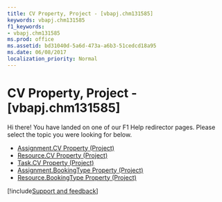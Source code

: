 ```yaml
---
title: CV Property, Project - [vbapj.chm131585]
keywords: vbapj.chm131585
f1_keywords:
- vbapj.chm131585
ms.prod: office
ms.assetid: bd31040d-5a6d-473a-a6b3-51cedcd18a95
ms.date: 06/08/2017
localization_priority: Normal
---
```



# CV Property, Project - [vbapj.chm131585]

Hi there! You have landed on one of our F1 Help redirector pages. Please select the topic you were looking for below.

- [Assignment.CV Property (Project)](https://msdn.microsoft.com/library/15028dc8-1226-333f-e4f4-9e31f9970481%28Office.15%29.aspx)
- [Resource.CV Property (Project)](https://msdn.microsoft.com/library/47a369ff-974c-310f-dd1a-5969cedc1dbf%28Office.15%29.aspx)
- [Task.CV Property (Project)](https://msdn.microsoft.com/library/29ca1811-b2f1-6830-424d-f3306dce38ef%28Office.15%29.aspx)
- [Assignment.BookingType Property (Project)](https://msdn.microsoft.com/library/9effb3b1-42eb-8adb-9c26-7103df375c88%28Office.15%29.aspx)
- [Resource.BookingType Property (Project)](https://msdn.microsoft.com/library/f90b1cca-f8a4-73a1-939f-7dea837fd8f5%28Office.15%29.aspx)

[!include[Support and feedback](~/includes/feedback-boilerplate.md)]